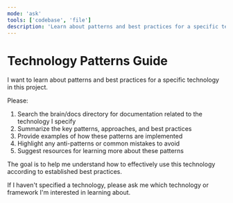 ```yaml
---
mode: 'ask'
tools: ['codebase', 'file']
description: 'Learn about patterns and best practices for a specific technology'
---
```

# Technology Patterns Guide

I want to learn about patterns and best practices for a specific technology in this project.

Please:
1. Search the brain/docs directory for documentation related to the technology I specify
2. Summarize the key patterns, approaches, and best practices
3. Provide examples of how these patterns are implemented
4. Highlight any anti-patterns or common mistakes to avoid
5. Suggest resources for learning more about these patterns

The goal is to help me understand how to effectively use this technology according to established best practices.

If I haven't specified a technology, please ask me which technology or framework I'm interested in learning about.

